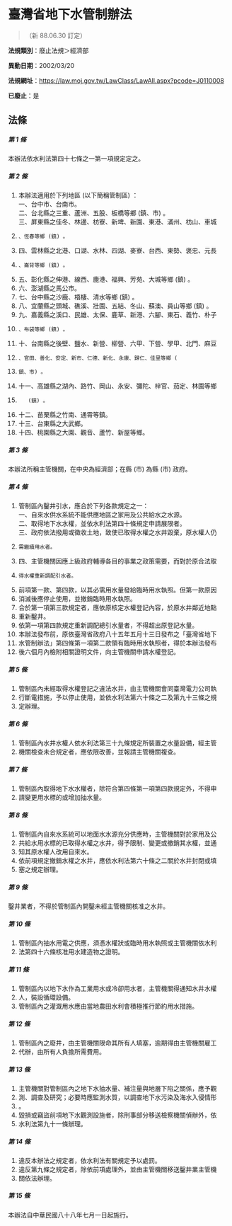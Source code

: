 # 臺灣省地下水管制辦法
> （新 88.06.30 訂定）

**法規類別**：廢止法規＞經濟部

**異動日期**：2002/03/20  

**法規網址**：https://law.moj.gov.tw/LawClass/LawAll.aspx?pcode=J0110008

**已廢止**：是



## 法條
##### 第 1 條
本辦法依水利法第四十七條之一第一項規定定之。

##### 第 2 條
1. 本辦法適用於下列地區 (以下簡稱管制區) ：  
一、台中市、台南市。  
二、台北縣之三重、蘆洲、五股、板橋等鄉 (鎮、市) 。  
三、屏東縣之佳冬、林邊、枋寮、新埤、新園、東港、滿州、枋山、車城
1.     、恆春等鄉 (鎮) 。
1. 四、雲林縣之北港、口湖、水林、四湖、麥寮、台西、東勢、褒忠、元長
1.     、崙背等鄉 (鎮) 。
1. 五、彰化縣之伸港、線西、鹿港、福興、芳苑、大城等鄉 (鎮) 。
1. 六、澎湖縣之馬公市。
1. 七、台中縣之沙鹿、梧棲、清水等鄉 (鎮) 。
1. 八、宜蘭縣之頭城、礁溪、壯園、五結、冬山、蘇澳、員山等鄉 (鎮) 。
1. 九、嘉義縣之溪口、民雄、太保、鹿草、新港、六腳、東石、義竹、朴子
1.     、布袋等鄉 (鎮) 。
1. 十、台南縣之後壁、鹽水、新營、柳營、六甲、下營、學甲、北門、麻豆
1.     、官田、善化、安定、新市、仁德、新化、永康、歸仁、佳里等鄉 (
1.     鎮、市) 。
1. 十一、高雄縣之湖內、路竹、岡山、永安、彌陀、梓官、茄定、林園等鄉
1.        (鎮) 。
1. 十二、苗栗縣之竹南、通霄等鎮。
1. 十三、台東縣之大武鄉。
1. 十四、桃園縣之大園、觀音、蘆竹、新屋等鄉。

##### 第 3 條
本辦法所稱主管機關，在中央為經濟部；在縣 (市) 為縣 (市) 政府。

##### 第 4 條
1. 管制區內鑿井引水，應合於下列各款規定之一：  
一、自來水供水系統不能供應地區之家用及公共給水之水源。  
二、取得地下水水權，並依水利法第四十條規定申請展限者。  
三、政府依法撥用或徵收土地，致使已取得水權之水井毀棄，原水權人仍
1.     需繼續用水者。
1. 四、主管機關因應上級政府輔導各目的事業之政策需要，而對於原合法取
1.     得水權重新調配引水者。
1. 前項第一款、第四款，以其必需用水量發給臨時用水執照。但第一款原因
1. 消滅後應停止使用，並撤銷臨時用水執照。
1. 合於第一項第三款規定者，應依原核定水權登記內容，於原水井鄰近地點
1. 重新鑿井。
1. 依第一項第四款規定重新調配總引水量者，不得超出原登記水量。
1. 本辦法發布前，原依臺灣省政府八十五年五月十三日發布之「臺灣省地下
1. 水管制辦法」第四條第一項第二款領有臨時用水執照者，得於本辦法發布
1. 後六個月內檢附相關證明文件，向主管機關申請水權登記。

##### 第 5 條
1. 管制區內未經取得水權登記之違法水井，由主管機關會同臺灣電力公司執
1. 行斷電措施，予以停止使用，並依水利法第六十條之二及第九十三條之規
1. 定辦理。

##### 第 6 條
1. 管制區內水井水權人依水利法第三十九條規定所裝置之水量設備，經主管
1. 機關檢查未合規定者，應依限改善，並報請主管機關複查。

##### 第 7 條
1. 管制區內取得地下水水權者，除符合第四條第一項第四款規定外，不得申
1. 請變更用水標的或增加抽水量。

##### 第 8 條
1. 管制區內自來水系統可以地面水水源充分供應時，主管機關對於家用及公
1. 共給水用水標的已取得水權之水井，得予限制、變更或撤銷其水權，並通
1. 知其原水權人改用自來水。
1. 依前項規定撤銷水權之水井，應依水利法第六十條之二關於水井封閉或填
1. 塞之規定辦理。

##### 第 9 條
鑿井業者，不得於管制區內開鑿未經主管機關核准之水井。

##### 第 10 條
1. 管制區內抽水用電之供應，須憑水權狀或臨時用水執照或主管機關依水利
1. 法第四十六條核准用水建造物之證明。

##### 第 11 條
1. 管制區內以地下水作為工業用水或冷卻用水者，主管機關得通知水井水權
1. 人，裝設循環設備。
1. 管制區內之灌溉用水應由當地農田水利會積極推行節約用水措施。

##### 第 12 條
1. 管制區內之廢井，由主管機關限命其所有人填塞，逾期得由主管機關雇工
1. 代辦，由所有人負擔所需費用。

##### 第 13 條
1. 主管機關對管制區內之地下水抽水量、補注量與地層下陷之關係，應予觀
1. 測、調查及研究；必要時應監測水質，以調查地下水污染及海水入侵情形
1. 。
1. 毀損或竊盜前項地下水觀測設施者，除刑事部分移送檢察機關偵辦外，依
1. 水利法第九十一條辦理。

##### 第 14 條
1. 違反本辦法之規定者，依水利法有關規定予以處罰。
1. 違反第九條之規定者，除依前項處理外，並由主管機關移送鑿井業主管機
1. 關依法辦理。

##### 第 15 條
本辦法自中華民國八十八年七月一日起施行。


